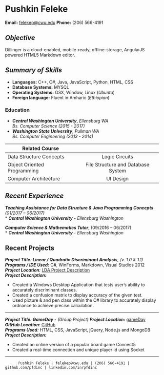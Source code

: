 # Pushkin Feleke
**Email:** felekep@cwu.edu
**Phone:** (206) 566-4191

## ***Objective***
Dillinger is a cloud-enabled, mobile-ready, offline-storage, AngularJS powered HTML5 Markdown editor.
## ***Summary of Skills***
- **Languages:** C++, C#, Java, JavaScript, Python, HTML, CSS 
- **Database Systems:**  MYSQL
- **Operating Systems:**  OSX, Window, Linux (*Ubuntu*)
- **Foreign language:** Fluent in Amharic (*Ethiopian*)
### Education
 - ***Central Washington University***, *Ellensburg WA*
   <br/> *Bs. Computer Science (2015 - 2017)*
 - ***Washington State University***, *Pullman WA* 
   <br/> *Bs. Computer Engineering (2013 - 2014)*

|  Related Course               |  |       
| ------------- |:-------------:| 
| Data Structure Concepts     | Logic Circuits| Foundations of Software Engineering |
| Object Oriented Programming     | File Structure and Database System     |   Web Programming |
| Computer Architecture | UI Design     |    Mobile Software Engineering (Android) |

## ***Recent Experience*** 

***Teaching Assistance for Data Structure & Java Programming Concepts*** *(01/2017 – 06/2017)* <br />  * ***Central Washington University*** - *Ellensburg Washington*

***Computer Science & Mathematics Tutor***, (09/2016 – 06/2017)<br /> * ***Central Washington University*** - *Ellensburg Washington*

## Recent Projects
***Project Title:  Linear / Quadratic Discriminant Analysis,*** *(v. 1.0 & 1.1)* <br />
***Programs / IDE Used:*** C#, WinForms, Markdown, Visual Studios 2012 <br />***Project Location:*** [LDA Project Description ](https://github.com/pfdinc/discriminant-_analysis_C_sharp)
<br />***Project Description:***

 - Created a Windows Desktop Application that tests user’s ability to accurately discriminant classes.
 - Created a confusion matrix to display accuracy of the given test.
 - Used picture & and pen class within the C# library to accurately display ordnance to achieve precise calculation.

---
 
***Project Title: GameDay*** - *(Group Project)*
***Project Location:*** [gameDay ](http://connect5.online)
<br /> ***GitHub Location:*** [GitHub ](https://github.com/pfdinc/gmaeday/tree/master)
<br /> ***Programs Used:*** HTML, CSS, JavaScript, jQuery, Node.js and MongoDB
<br /> ***Project Description:***

- Created an online version of a popular board game Connect5
- Created a real-time connection and unique player id using Socket

---

          Pushkin Feleke | felekep@cwu.edu | (206) 566-4191 | github.com/pfdinc | linkedin.com/in/pfdinc
